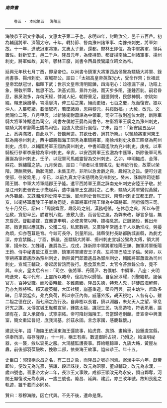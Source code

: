 

##### 南齊書
　　`卷五 ‧ 本紀第五`　
`海陵王`

* * *

海陵恭王昭文字季尚，文惠太子第二子也。永明四年，封臨汝公，邑千五百戶。初為輔國將軍、濟陽太守。十年，轉持節、督南豫州諸軍事、南豫州刺史，將軍如故。十一年，進號冠軍將軍。文惠太子薨，還都。鬱林王即位，為中軍將軍，領兵置佐。封新安王，邑二千戶。隆昌元年，為使持節、都督揚南徐二州諸軍事、揚州刺史，將軍如故。其年，鬱林王廢，尚書令西昌侯鸞議立昭文為帝。

延興元年秋七月丁酉，即皇帝位。以尚書令鎮軍大將軍西昌侯鸞為驃騎大將軍、錄尚書事、揚州刺史、宣城郡公。詔曰：「太祖高皇帝英謀光大，受命作齊；世祖武皇帝宏猷冠世，繼暉下武；世宗文皇帝清明懿鑠，四海宅心：竝德漏下泉，功昭上象，聲敎所覃，無思不洽。洪基式固，景祚方融，而天步多阻，運鍾否剝。嗣君昏忍，暴戾滋多，弃侮天經，悖滅人紀，朝野重足，遐邇側視，民怨神恫，宗祧如綴。賴忠謨肅舉，霄漢廓清，俾三后之業，絕而更紐，七百之慶，危而復安。猥以沖人，入纂乾緒，載懷馭朽，若墜諸淵，思與黎元，共綏戩福。」大赦，改元。文武賜位二等。八月甲辰，以新除衞尉蕭諶為中領軍，司空王敬則進位太尉，新除車騎大將軍陳顯達為司空，尚書左僕射王晏為尚書令，左衞將軍王廣之為豫州刺史，驃騎大將軍鄱陽王鏘為司徒。詔遣大使巡行風俗。丁未，詔曰：「新安國五品以上，悉與滿敘，自此以下，皆聽解遣。其欲仕者，適其所樂。」以驍騎將軍河東王鉉為南徐州刺史，西中郎將臨海王昭秀為車騎將軍，南徐州刺史永嘉王昭粲為荊州刺史。戊申，以輔國將軍王詡為廣州刺史，中書郎蕭遙欣為兖州刺史。庚戌，以車騎板行參軍李慶綜為寧州刺史。辛亥，以安西將軍王玄邈為中護軍，新除後軍司馬蕭誕為徐州刺史。壬子，以冠軍司馬臧靈智為交州刺史。乙卯，申明織成、金薄、綵花、錦繡履之禁。九月癸酉，詔曰：「頃者以淮關徭戍，勤瘁於行役，故覃以榮階，薄酬厥勞。勳狀淹留，未集王府，非所以急舍爵之典，趣報功之旨。便可分遣使部，往彼銓用。」辛巳，以前九真太守宋慈明為交州刺史。癸未，誅新除司徒鄱陽王鏘、中軍大將軍隨郡王子隆。遣平西將軍王廣之誅南兖州刺史安陸王子敬。於是江州刺史晉安王子懋起兵，遣中護軍王玄邈討之。乙未，驃騎大將軍鸞假黃鉞，內外纂嚴。又誅湘州刺史南平王銳、郢州刺史晉熙王銶、南豫州刺史宜都王鏗。丁亥，以衞將軍廬陵王子卿為司徒，撫軍將軍桂陽王鑠為中軍將軍、開府儀同三司。冬十月癸巳，詔曰：「周設媒官，趣及時之制，漢務輕徭，在休息之典，所以布德弘敎，寬俗阜民。朕君制八紘，志敷九德，而習俗之風，為弊未改，靜言多慍，無忘昏昃。督勸婚嫁，宜嚴更申明，必使禽幣以時，摽梅息怨。正厨諸役，舊出州郡，徵吏民以應其數，公獲二旬，私累數朔。又廣陵年常遞出千人以助淮戍，勞擾為煩，抑亦苞苴是育。今竝可長停，別量所出。諸縣使村長路都防城直縣，為劇尤深，亦宜禁斷。」丁酉，解嚴。進驃騎大將軍、揚州刺史宣城公鸞為太傅，領大將軍、揚州牧，加殊禮，進爵為王。戊戌，誅新除中軍將軍桂陽王鑠、撫軍將軍衡陽王鈞、侍中祕書監江夏王鋒、鎮軍將軍建安王子真、左將軍巴陵王子倫。癸卯，以寧朔將軍蕭遙欣為豫州刺史，新除黃門郎蕭遙昌為郢州刺史，輔國將軍蕭誕為司州刺史。宣城王輔政，帝起居皆諮而後行。思食蒸魚菜，太官令荅無錄公命，竟不與。辛亥，皇太后令曰：「司空、後將軍、丹陽尹、右僕射、中領軍、八座：夫明晦迭來，屯平代有，上靈所以睠命，億兆所以歸懷。自皇家淳耀，列聖繼軌，諸侯官方，百神受職。而殷憂時啟，多難薦臻，隆昌失德，特紊人鬼，非徒四海解體，乃亦九鼎將移。賴天縱英輔，大匡社稷，崩基重造，墜典再興。嗣主幼沖，庶政多昧，且早嬰尪疾，弗克負荷，所以宗正內侮，戚藩外叛，覘天視地，人各有心。雖二祖之德在民，而七廟之危行及。自非樹以長君，鎮以淵器，未允天人之望，寧息奸宄之謀。太傅宣城王胤體宣皇，鍾慈太祖，識冠生民，功高造物，符表夙著，謳頌有在，宜入承寶命，式寧宗祏。帝可降封海陵王，吾當歸老別館。昔宣帝中興漢室，簡文重延晉祀，庶我鴻基，於茲永固。言念家國，感慶載懷。」

建武元年，詔「海陵王依漢東海王彊故事，給虎賁、旄頭、畫輪車，設鍾虡宮縣，供奉所須，每存隆厚」。十一月，稱王有疾，數遣御師占視，乃殞之。給溫明祕器，衣一襲，斂以衮冕之服。大鴻臚監護喪事。葬給轀輬車，九旒大輅，黃屋左纛，前後部羽葆皷吹，挽歌二部，依東海王故事。謚曰恭王。年十五。

史臣曰：郭璞稱永昌之名，有二日之象，而隆昌之號亦同焉。案漢中平六年，獻帝即位，便改元為光熹，張讓、段珪誅後，改元為昭寧，董卓輔政，改元為永漢，一歲四號也。晉惠帝太安二年，長沙王乂事敗，成都王頴改元為永安，頴自鄴奪，河閒王顒復改元為永興，一歲三號也。隆昌、延興、建武，亦三改年號。故知喪亂之軌迹，雖千載而必同矣。

贊曰：穆穆海陵，因亡代興。不先不後，遭命是膺。

* * *

